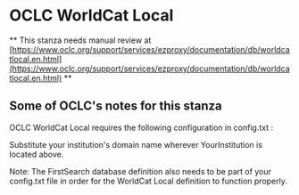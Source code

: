 # OCLC WorldCat Local
** This stanza needs manual review at [https://www.oclc.org/support/services/ezproxy/documentation/db/worldcatlocal.en.html](https://www.oclc.org/support/services/ezproxy/documentation/db/worldcatlocal.en.html) **

## Some of OCLC's notes for this stanza

OCLC WorldCat Local requires the following configuration in config.txt :

Substitute your institution's domain name wherever YourInstitution is located above.

Note: The FirstSearch database definition also needs to be part of your config.txt  file in order for the WorldCat Local definition to function properly.
